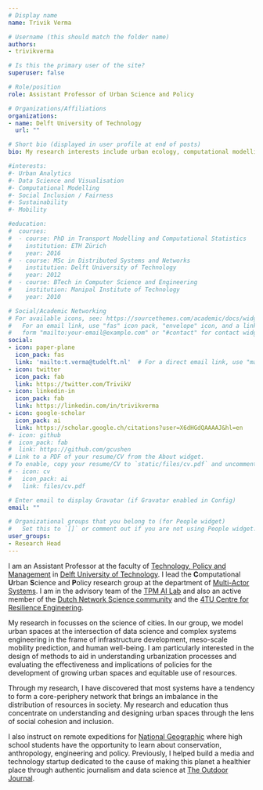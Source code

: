 ```yaml
---
# Display name
name: Trivik Verma

# Username (this should match the folder name)
authors:
- trivikverma

# Is this the primary user of the site?
superuser: false

# Role/position
role: Assistant Professor of Urban Science and Policy

# Organizations/Affiliations
organizations:
- name: Delft University of Technology
  url: ""

# Short bio (displayed in user profile at end of posts)
bio: My research interests include urban ecology, computational modelling and data science for social good.

#interests:
#- Urban Analytics
#- Data Science and Visualisation
#- Computational Modelling
#- Social Inclusion / Fairness
#- Sustainability
#- Mobility

#education:
#  courses:
#  - course: PhD in Transport Modelling and Computational Statistics
#    institution: ETH Zürich
#    year: 2016
#  - course: MSc in Distributed Systems and Networks
#    institution: Delft University of Technology
#    year: 2012
#  - course: BTech in Computer Science and Engineering
#    institution: Manipal Institute of Technology
#    year: 2010

# Social/Academic Networking
# For available icons, see: https://sourcethemes.com/academic/docs/widgets/#icons
#   For an email link, use "fas" icon pack, "envelope" icon, and a link in the
#   form "mailto:your-email@example.com" or "#contact" for contact widget.
social:
- icon: paper-plane
  icon_pack: fas
  link: 'mailto:t.verma@tudelft.nl'  # For a direct email link, use "mailto:test@example.org".
- icon: twitter
  icon_pack: fab
  link: https://twitter.com/TrivikV
- icon: linkedin-in
  icon_pack: fab
  link: https://linkedin.com/in/trivikverma
- icon: google-scholar
  icon_pack: ai
  link: https://scholar.google.ch/citations?user=X6dHGdQAAAAJ&hl=en
#- icon: github
#  icon_pack: fab
#  link: https://github.com/gcushen
# Link to a PDF of your resume/CV from the About widget.
# To enable, copy your resume/CV to `static/files/cv.pdf` and uncomment the lines below.
# - icon: cv
#   icon_pack: ai
#   link: files/cv.pdf

# Enter email to display Gravatar (if Gravatar enabled in Config)
email: ""

# Organizational groups that you belong to (for People widget)
#   Set this to `[]` or comment out if you are not using People widget.
user_groups:
- Research Head
---
```


I am an Assistant Professor at the faculty of [Technology, Policy and Management](https://www.tudelft.nl/en/tpm/) in [Delft University of Technology](https://www.tudelft.nl/en/). I lead the **C**omputational **U**rban **S**cience and **P**olicy research group at the department of [Multi-Actor Systems](https://www.tudelft.nl/en/tpm/about-the-faculty/departments/multi-actor-systems/). I am in the advisory team of the [TPM AI Lab](https://www.tudelft.nl/tpm/tpm-ai-lab/) and also an active member of the [Dutch Network Science community](http://www.netsci.nl/) and the [4TU Centre for Resilience Engineering](https://www.4tu.nl/resilience/en/).

My research in focusses on the science of cities. In our group, we model urban spaces at the intersection of data science and complex systems engineering in the frame of infrastructure development, meso-scale mobility prediction, and human well-being. I am particularly interested in the design of methods to aid in understanding urbanization processes and evaluating the effectiveness and implications of policies for the development of growing urban spaces and equitable use of resources.

Through my research, I have discovered that most systems have a tendency to form a core-periphery network that brings an imbalance in the distribution of resources in society. My research and education thus concentrate on understanding and designing urban spaces through the lens of social cohesion and inclusion.

I also instruct on remote expeditions for [National Geographic](https://www.nationalgeographic.com/expeditions/trip-types/student/) where high school students have the opportunity to learn about conservation, anthropology, engineering and policy. Previously, I helped build a media and technology startup dedicated to the cause of making this planet a healthier place through authentic journalism and data science at [The Outdoor Journal](https://www.outdoorjournal.com/).
